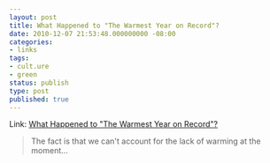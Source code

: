 ```yaml
---
layout: post
title: What Happened to "The Warmest Year on Record"?
date: 2010-12-07 21:53:48.000000000 -08:00
categories:
- links
tags:
- cult.ure
- green
status: publish
type: post
published: true
---
```

Link: <a href="http://goo.gl/QdfxP">What Happened to "The Warmest Year on Record"?</a>
> The fact is that we can't account for the lack of warming at the moment…
